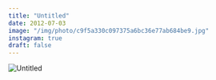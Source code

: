 ```yaml
---
title: "Untitled"
date: 2012-07-03
image: "/img/photo/c9f5a330c097375a6bc36e77ab684be9.jpg"
instagram: true
draft: false
---
```


![Untitled](/img/photo/c9f5a330c097375a6bc36e77ab684be9.jpg)
